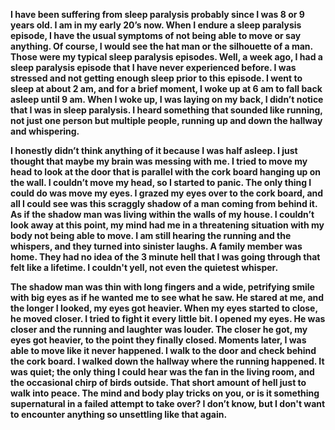 **I have been suffering from sleep paralysis probably since I was 8 or 9 years old. I am in my early 20’s now. When I endure a sleep paralysis episode, I have the usual symptoms of not being able to move or say anything. Of course, I would see the hat man or the silhouette of a man. Those were my typical sleep paralysis episodes. Well, a week ago, I had a sleep paralysis episode that I have never experienced before. I was stressed and not getting enough sleep prior to this episode. I went to sleep at about 2 am, and for a brief moment, I woke up at 6 am to fall back asleep until 9 am. When I woke up, I was laying on my back, I didn’t notice that I was in sleep paralysis. I heard something that sounded like running, not just one person but multiple people, running up and down the hallway and whispering.**

**I honestly didn’t think anything of it because I was half asleep. I just thought that maybe my brain was messing with me.  I tried to move my head to look at the door that is parallel with the cork board hanging up on the wall. I couldn’t move my head, so I started to panic. The only thing I could do was move my eyes. I grazed my eyes over to the cork board, and all I could see was this scraggly shadow of a man coming from behind it. As if the shadow man was living within the walls of my house. I couldn’t look away at this point, my mind had me in a threatening situation with my body not being able to move. I am still hearing the running and the whispers, and they turned into sinister laughs. A family member was home. They had no idea of the 3 minute hell that I was going through that felt like a lifetime. I couldn't yell, not even the quietest whisper.**

**The shadow man was thin with long fingers and a wide, petrifying smile with big eyes as if he wanted me to see what he saw. He stared at me, and the longer I looked, my eyes got heavier. When my eyes started to close, he moved closer. I tried to fight it every little bit. I opened my eyes. He was closer and the running and laughter was louder. The closer he got, my eyes got heavier, to the point they finally closed. Moments later, I was able to move like it never happened. I walk to the door and check behind the cork board. I walked down the hallway where the running happened. It was quiet; the only thing I could hear was the fan in the living room, and the occasional chirp of birds outside.  That short amount of hell just to walk into peace. The mind and body play tricks on you, or is it something supernatural in a failed attempt to take over? I don’t know, but I don't want to encounter anything so unsettling like that again.**